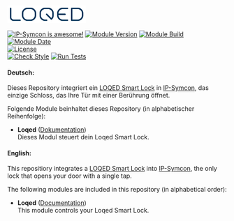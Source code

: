 [![Image](imgs/logo_bg_white.png)](https://loqed.com)

[![IP-Symcon is awesome!](https://img.shields.io/badge/IP--Symcon-6.0-blue.svg)](https://www.symcon.de)
[![Module Version](https://img.shields.io/badge/Module_Version-1.0-blue.svg)]()
[![Module Build](https://img.shields.io/badge/Module_Build-7-blue.svg)]()
[![Module Date](https://img.shields.io/badge/Module_Date-20220303-blue.svg)]()  
[![License](https://img.shields.io/badge/License-CC%20BY--NC--SA%204.0-green.svg)](https://creativecommons.org/licenses/by-nc-sa/4.0/)  
[![Check Style](https://github.com/ubittner/SymconLoqed/workflows/Check%20Style/badge.svg)](https://github.com/ubittner/SymconLoqed/actions)
[![Run Tests](https://github.com/ubittner/SymconLoqed/workflows/Run%20Tests/badge.svg)](https://github.com/ubittner/SymconLoqed/actions)

#### Deutsch:

Dieses Repository integriert ein [LOQED Smart Lock](https://loqed.com) in [IP-Symcon](https://www.symcon.de), das einzige Schloss, das Ihre Tür mit einer Berührung öffnet.

Folgende Module beinhaltet dieses Repository (in alphabetischer Reihenfolge):

- __Loqed__ ([Dokumentation](./docs/Loqed/de/README.md))  
  Dieses Modul steuert dein Loqed Smart Lock.

  
#### English:

This repositiory integrates a [LOQED Smart Lock](https://loqed.com) into [IP-Symcon](https://www.symcon.de), the only lock that opens your door with a single tap.

The following modules are included in this repository (in alphabetical order):

- __Loqed__ ([Documentation](./docs/Loqed/en/README.md))  
  This module controls your Loqed Smart Lock.
